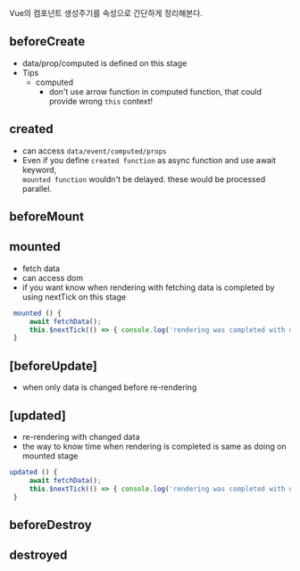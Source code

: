 Vue의 컴포넌트 생성주기를 속성으로 간단하게 정리해본다.

## beforeCreate

- data/prop/computed is defined on this stage
- Tips
  - computed
    - don't use arrow function in computed function, that could provide wrong `this` context!

## created

- can access `data/event/computed/props`
- Even if you define `created function` as async function and use await keyword,\
   `mounted function` wouldn't be delayed. these would be processed parallel.

## beforeMount

## mounted

- fetch data
- can access dom
- if you want know when rendering with fetching data is completed by using nextTick on this stage

```js
 mounted () {
     await fetchData();
     this.$nextTick(() => { console.log('rendering was completed with data fetched'); });
 }
```

## \[beforeUpdate\]

- when only data is changed before re-rendering

## \[updated\]

- re-rendering with changed data
- the way to know time when rendering is completed is same as doing on mounted stage

```js
updated () {
     await fetchData();
     this.$nextTick(() => { console.log('rendering was completed with data fetched'); });
 }
```

## beforeDestroy

## destroyed

